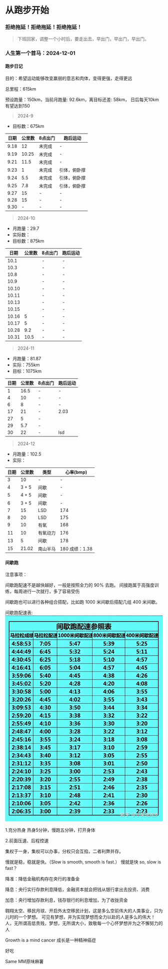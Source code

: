  # 从跑步开始

### 拒绝拖延！拒绝拖延！拒绝拖延！

> 下班回家，调整一个小时后，要走出去，早出门，早出门，早出门。

### 人生第一个首马：2024-12-01

#### 跑步日记

目的：希望运动能够改变羸弱的意志和肉体，变得更强，走得更远

总里程：615km

预设跑量：150km，当前月跑量: 92.6km，离目标还差: 58km， 日后每天10km有望达到150

> 2024-9 
- 目标数：675km

| 日期   | 公里数   | 8点出门 | 跑后运动   |
|------|-------|------|--------|
| 9.18 | 12    | 未完成  | -      |
| 9.19 | 10.25 | 未完成  | -      |
| 9.21 | 11.5  | 未完成  | -      |
| 9.23 | 1     | 未完成  | 引体，俯卧撑 |
| 9.24 | 5.5   | 未完成  | 引体，俯卧撑 |
| 9.25 | 7.8   | 未完成  | 引体，俯卧撑 |
| 9.27 | 15    | -    | -      |
| 9.28 | 15    | -    | -      |
| 9.30 | -     | -    | -      |


> 2024-10
- 月跑量：29.7
- 实际数：
- 目标数：875km

| 日期    | 公里数  | 8点出门 | 跑后运动 |
|-------|------|------|------|
| 10.1  |      | -    | -    |
| 10.3  |      | -    | -    |
| 10.8  |      | -    | -    |
| 10.9  |      | -    | -    |
| 10.10 |      | -    | -    |
| 10.11 |      | -    | -    |
| 10.13 |      | -    | -    |
| 10.15 |      | -    | -    |
| 10.16 | 5    | -    | -    |
| 10.17 | 5    | -    | -    |
| 10.28 | 9.2  | -    | -    |
| 10.31 | 10.5 | -    | -    |



> 2024-11
- 月跑量：81.87
- 实际：755km
- 目标：1075km

| 日期 | 公里数  | 8点出门 | 跑后运动 |
|----|------|------|------|
| 1  | 16.5 | -    | -    |
| 4  | 10   | -    | -    |
| 6  | 8    | -    | -    |
| 17 | 21   | -    | 2.03 |
| 27 | 5    | -    |      |
| 29 | 5.7  | -    |      |
| 30 | 22   | -    | lsd  |

> 2024-12
- 月跑量：102.5
- 实际：

| 日期 | 公里数   | 类型   | 心率(bmp)     |
|----|-------|------|-------------|
| 3  | 10    | -    | -           |
| 4  | 3 + 5 | 间歇   | -           |
| 5  | 4 + 5 | 间歇   | -           |
| 6  | 3 + 5 | 间歇   | -           |
| 7  | 15    | LSD  | 174         |
| 8  | 20    | LSD  | 175         |
| 9  | 10    | 有氧   | 168         |
| 11 | 10    | 有氧动力 | 176         |
| 13 | 5     | 间歇   | 178         |
| 15 | 21.02 | 南山半马 | 180 成绩：1.38 |

#### 间歇跑

注意事项：

间歇跑配速不是越快越好，一般是按照全力的 90% 去跑。
间接跑属于高强度训练，每周进行一次就行，多了容易受伤

间歇跑也可以进行各种组合搭配，比如跑 1000 米间歇后搭配几组 400 米间歇。

间歇跑配速表: ![img.png](img/img.png)

1.充分热身
热身5分钟，慢跑五分钟，打开身体

2.前面压速、后程控速

集权于一身，集权可以办事，分权只会互掐，二者利弊并存。

慢就是稳，稳就是快。（Slow is smooth, smooth is fast.）
慢就是快  so, slow is fast？

降准：降低金融机构存在央行的准备金

降息：央行实行存款利息降低，金融资本就会把钱从银行拿出去投资、消费

加息：央行增加存款利息，钱存银行的利息增加，为了收拢资金

翱翔太空、移民月球、开启外太空移民计划，这是多么空前伟大的人类事业，只为儿时的一个梦想。
可见有梦想，并为实现梦想而全力以赴的人是多么的伟大！
人，无所谓高低贵贱，梦想，无所谓大小，致敬每一个心怀梦想并为之不懈努力的人

Growth is a mind cancer 成长是一种精神癌症

好吃

Same MM原味麻薯 

